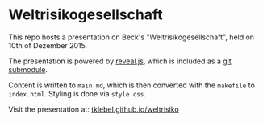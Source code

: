 # Weltrisikogesellschaft

This repo hosts a presentation on Beck's "Weltrisikogesellschaft", held on 10th of Dezember 2015.

The presentation is powered by [reveal.js](https://github.com/hakimel/reveal.js), which is included as a [git submodule](https://git-scm.com/book/en/v2/Git-Tools-Submodules).

Content is written to `main.md`, which is then converted with the `makefile` to `index.html`. Styling is done via `style.css`.


Visit the presentation at: [tklebel.github.io/weltrisiko](http://tklebel.github.io/weltrisiko)

